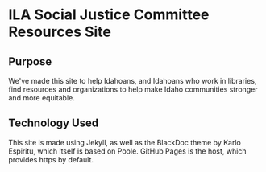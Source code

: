 # ILA Social Justice Committee Resources Site  

## Purpose  

We've made this site to help Idahoans, and Idahoans who work in libraries, find resources and organizations to help make Idaho communities stronger and more equitable.  

## Technology Used  

This site is made using Jekyll, as well as the BlackDoc theme by Karlo Espiritu, which itself is based on Poole. GitHub Pages is the host, which provides https by default.  
